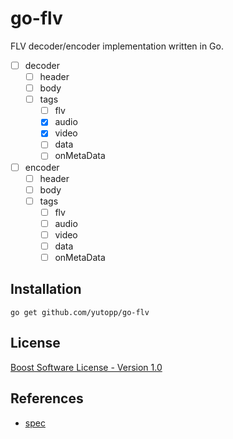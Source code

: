 # go-flv

FLV decoder/encoder implementation written in Go.

- [ ] decoder
  - [ ] header
  - [ ] body
  - [ ] tags
    - [ ] flv
    - [x] audio
    - [x] video
    - [ ] data
    - [ ] onMetaData
- [ ] encoder
  - [ ] header
  - [ ] body
  - [ ] tags
    - [ ] flv
    - [ ] audio
    - [ ] video
    - [ ] data
    - [ ] onMetaData
  
## Installation

```
go get github.com/yutopp/go-flv
```

## License

[Boost Software License - Version 1.0](./LICENSE_1_0.txt)

## References

- [spec](https://wwwimages2.adobe.com/content/dam/acom/en/devnet/flv/video_file_format_spec_v10.pdf)
